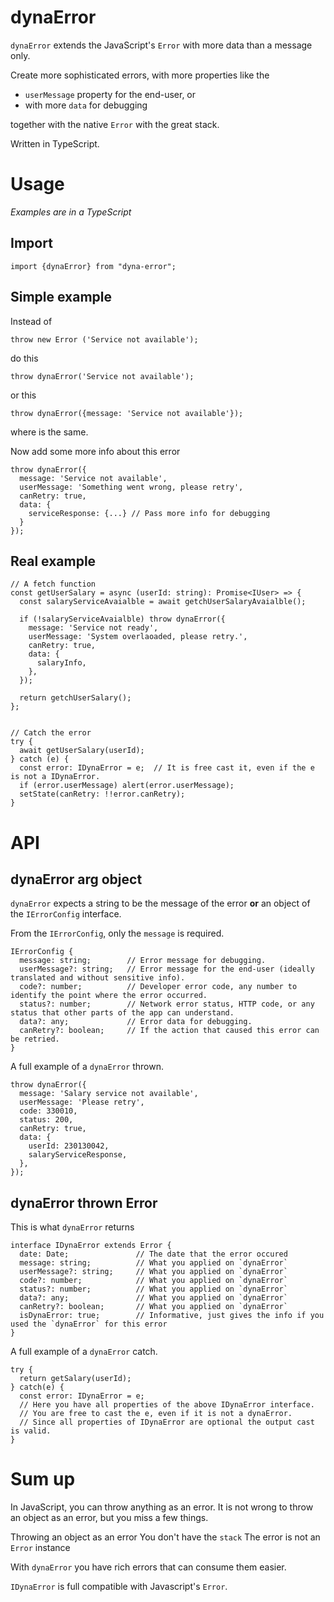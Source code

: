 # dynaError

`dynaError` extends the JavaScript's `Error` with more data than a message only.

Create more sophisticated errors, with more properties like the

- `userMessage` property for the end-user, or
- with more `data` for debugging 

together with the native `Error` with the great stack.

Written in TypeScript.

# Usage
_Examples are in a TypeScript_

## Import
```
import {dynaError} from "dyna-error";
```

## Simple example

Instead of
```
throw new Error ('Service not available');
```
do this
```
throw dynaError('Service not available');
```
or this
```
throw dynaError({message: 'Service not available'});
```
where is the same.

Now add some more info about this error

```
throw dynaError({
  message: 'Service not available',
  userMessage: 'Something went wrong, please retry',
  canRetry: true,
  data: {
    serviceResponse: {...} // Pass more info for debugging
  }
});
```

## Real example

```
// A fetch function
const getUserSalary = async (userId: string): Promise<IUser> => {
  const salaryServiceAvaialble = await getchUserSalaryAvaialble();
  
  if (!salaryServiceAvaialble) throw dynaError({
    message: 'Service not ready',
    userMessage: 'System overlaoaded, please retry.',
    canRetry: true,
    data: {
      salaryInfo,
    },
  });
  
  return getchUserSalary();
};


// Catch the error
try {
  await getUserSalary(userId);
} catch (e) {
  const error: IDynaError = e;  // It is free cast it, even if the e is not a IDynaError.
  if (error.userMessage) alert(error.userMessage);
  setState(canRetry: !!error.canRetry);
}
```

# API

## dynaError arg object

`dynaError` expects a string to be the message of the error **or** an object of the `IErrorConfig` interface.

From the `IErrorConfig`, only the `message` is required.

```
IErrorConfig {
  message: string;        // Error message for debugging.
  userMessage?: string;   // Error message for the end-user (ideally translated and without sensitive info).
  code?: number;          // Developer error code, any number to identify the point where the error occurred.
  status?: number;        // Network error status, HTTP code, or any status that other parts of the app can understand.
  data?: any;             // Error data for debugging.
  canRetry?: boolean;     // If the action that caused this error can be retried.
}

```

A full example of a `dynaError` thrown.

```
throw dynaError({
  message: 'Salary service not available',
  userMessage: 'Please retry',
  code: 330010,
  status: 200,
  canRetry: true,
  data: {
    userId: 230130042,
    salaryServiceResponse,
  },
});
```

## dynaError thrown Error

This is what `dynaError` returns

```
interface IDynaError extends Error {
  date: Date;               // The date that the error occured
  message: string;          // What you applied on `dynaError`
  userMessage?: string;     // What you applied on `dynaError`
  code?: number;            // What you applied on `dynaError`
  status?: number;          // What you applied on `dynaError`
  data?: any;               // What you applied on `dynaError`
  canRetry?: boolean;       // What you applied on `dynaError`
  isDynaError: true;        // Informative, just gives the info if you used the `dynaError` for this error
}

```
A full example of a `dynaError` catch.

```
try {
  return getSalary(userId);
} catch(e) {
  const error: IDynaError = e;
  // Here you have all properties of the above IDynaError interface.
  // You are free to cast the e, even if it is not a dynaError.
  // Since all properties of IDynaError are optional the output cast is valid.
}
```
# Sum up

In JavaScript, you can throw anything as an error. It is not wrong to throw an object as an error, but you miss a few things.

Throwing an object as an error
You don't have the `stack`
The error is not an `Error` instance

With `dynaError` you have rich errors that can consume them easier.

`IDynaError` is full compatible with Javascript's `Error`.
